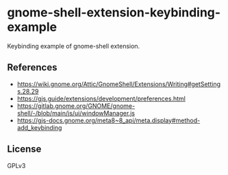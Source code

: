 # gnome-shell-extension-keybinding-example

Keybinding example of gnome-shell extension.

## References
- https://wiki.gnome.org/Attic/GnomeShell/Extensions/Writing#getSettings.28.29
- https://gjs.guide/extensions/development/preferences.html
- https://gitlab.gnome.org/GNOME/gnome-shell/-/blob/main/js/ui/windowManager.js
- https://gjs-docs.gnome.org/meta8~8_api/meta.display#method-add_keybinding

## License
GPLv3
